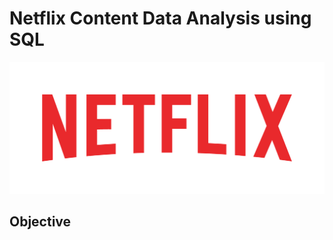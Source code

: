   # Netflix Content Data Analysis using SQL

![Netflix Logo](https://github.com/ray-avinash/netflix_sql_project/blob/main/Netflix_Logo.png)
## Objective
